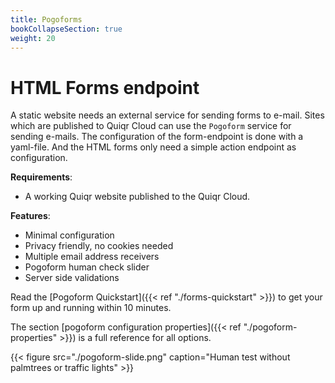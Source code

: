 ```yaml
---
title: Pogoforms
bookCollapseSection: true
weight: 20
---
```


# HTML Forms endpoint

A static website needs an external service for sending forms to e-mail. Sites
which are published to Quiqr Cloud can use the `Pogoform` service for
sending e-mails. The configuration of the form-endpoint is done with a
yaml-file. And the HTML forms only need a simple action endpoint as
configuration.

**Requirements**:

* A working Quiqr website published to the Quiqr Cloud.

**Features**:

* Minimal configuration
* Privacy friendly, no cookies needed
* Multiple email address receivers
* Pogoform human check slider
* Server side validations

Read the [Pogoform Quickstart]({{< ref "./forms-quickstart" >}}) to get your form up
and running within 10 minutes.

The section [pogoform configuration properties]({{< ref
"./pogoform-properties" >}}) is a full reference for all options.

{{< figure src="./pogoform-slide.png" caption="Human test without palmtrees or traffic lights" >}}
